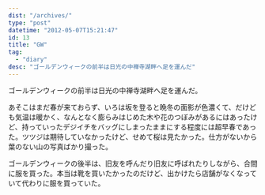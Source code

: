 ```yaml
---
dist: "/archives/"
type: "post"
datetime: "2012-05-07T15:21:47"
id: 13
title: "GW"
tag:
  - "diary"
desc: "ゴールデンウィークの前半は日光の中禅寺湖畔へ足を運んだ"
---
```


ゴールデンウィークの前半は日光の中禅寺湖畔へ足を運んだ。

あそこはまだ春が来ておらず、いろは坂を登ると晩冬の面影が色濃くて、だけども気温は暖かく、なんとなく膨らみはじめた木や花のつぼみがあるにはあったけど、持っていったデジイチをバッグにしまったままにする程度には超早春であった。ツツジは期待していなかったけど、せめて桜は見たかった。仕方がないから葉のない山の写真ばかり撮った。

ゴールデンウィークの後半は、旧友を呼んだり旧友に呼ばれたりしながら、合間に服を買った。本当は靴を買いたかったのだけど、出かけたら店舗がなくなっていて代わりに服を買っていた。
